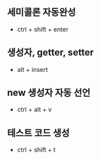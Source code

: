 ## 세미콜론 자동완성
- ctrl + shift + enter

## 생성자, getter, setter
- alt + insert

## new 생성자 자동 선언
- ctrl + alt + v

## 테스트 코드 생성
- ctrl + shift + t
